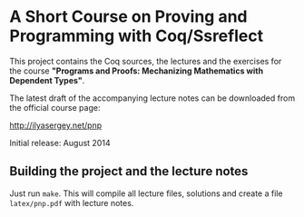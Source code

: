 # A Short Course on Proving and Programming with Coq/Ssreflect

This project contains the Coq sources, the lectures and the exercises
for the course **"Programs and Proofs: Mechanizing Mathematics with Dependent Types"**.

The latest draft of the accompanying lecture notes can be downloaded
from the official course page:

http://ilyasergey.net/pnp

Initial release: August 2014

## Building the project and the lecture notes

Just run `make`. This will compile all lecture files, solutions and
create a file `latex/pnp.pdf` with lecture notes.
